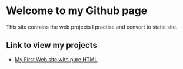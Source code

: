 # Welcome to my Github page

This site contains the web projects I practise and convert to static site.

## Link to view my projects
<ul>
    <li><a href="https://sahapat.github.io/InspireTale_FirstWebsite/">My First Web site with pure HTML</a></li>

</ul>
